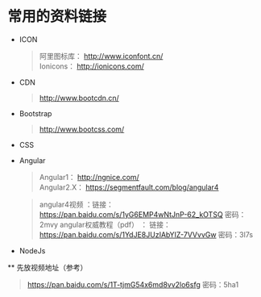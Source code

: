 ﻿# 常用的资料链接

* ICON  

  >阿里图标库： http://www.iconfont.cn/  
  >Ionicons： http://ionicons.com/  


* CDN  

  >http://www.bootcdn.cn/

* Bootstrap  

  >http://www.bootcss.com/

* CSS  


* Angular  

  >Angular1： http://ngnice.com/  
  >Angular2.X： https://segmentfault.com/blog/angular4 

  >angular4视频 ：链接： https://pan.baidu.com/s/1yG6EMP4wNtJnP-62_kOTSQ    密码： 2mvy
  >angular权威教程（pdf） ： 链接：https://pan.baidu.com/s/1YdJE8JUzIAbYIZ-7VVvvGw 密码：3l7s

* NodeJs

** 先放视频地址（参考）
   >https://pan.baidu.com/s/1T-tjmG54x6md8vv2lo6sfg    密码：5ha1
                
